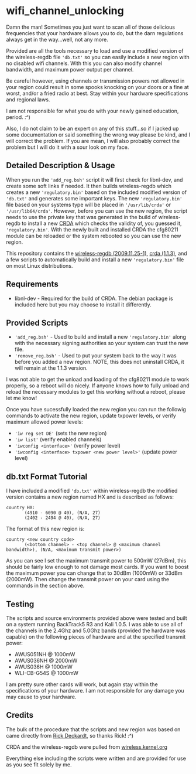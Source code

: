 # wifi_channel_unlocking

Damn the man! Sometimes you just want to scan all of those delicious frequencies that your hardware allows you to do, but the darn regulations always get in the way...well, not any more.

Provided are all the tools necessary to load and use a modified version of the wireless-regdb file `'db.txt'` so you can easily include a new region with no disabled wifi channels.  With this you can also modify channel bandwidth, and maximum power output per channel.

Be careful however, using channels or transmission powers not allowed in your region could result in some spooks knocking on your doors or a fine at worst, and/or a fried radio at best.  Stay within your hardware specifications and regional laws.

I am not responsible for what you do with your newly gained education, period.  :^)

Also, I do not claim to be an expert on any of this stuff...so if I jacked up some documentation or said something the wrong way please be kind, and I will correct the problem.  If you are mean, I will also probably correct the problem but I will do it with a sour look on my face.

## Detailed Description & Usage

When you run the `'add_reg.bsh'` script it will first check for libnl-dev, and create some soft links if needed.  It then builds wireless-regdb which creates a new `'regulatory.bin'` based on the included modified version of `'db.txt'` and generates some important keys.  The new `'regulatory.bin'` file based on your systems type will be placed in `'/usr/lib/crda'` or `'/usr/lib64/crda'`.  However, before you can use the new region, the script needs to use the private key that was generated in the build of wireless-regdb to install a new [CRDA](http://wireless.kernel.org/en/developers/Regulatory/CRDA) which checks the validity of, you guessed it, `'regulatory.bin'`.  With the newly built and installed CRDA the cfg80211 module can be reloaded or the system rebooted so you can use the new region.

This repository contains the [wireless-regdb (2009.11.25-1)](http://wireless.kernel.org/download/wireless-regdb_2009.11.25-1.tar.gz), [crda (1.1.3)](http://wireless.kernel.org/download/crda/crda-1.1.3.tar.bz2), and a few scripts to automatically build and install a new `'regulatory.bin'` file on most Linux distributions.

## Requirements

* libnl-dev - Required for the build of CRDA. The debian package is included here but you may choose to install it differently.

## Provided Scripts

* `'add_reg.bsh'` - Used to build and install a new `'regulatory.bin'` along with the necessary signing authorities so your system can trust the new file.
* `'remove_reg.bsh'` - Used to put your system back to the way it was before you added a new region.  NOTE, this does not uninstall CRDA, it will remain at the 1.1.3 version.

I was not able to get the unload and loading of the cfg80211 module to work properly, so a reboot will do nicely.  If anyone knows how to fully unload and reload the necessary modules to get this working without a reboot, please let me know!

Once you have sucessfully loaded the new region you can run the followig commands to activate the new region, update txpower levels, or verify maximum allowed power levels:

* `'iw reg set DE'` (sets the new region)
* `'iw list'` (verify enabled channels)
* `'iwconfig <interface>'` (verify power level)
* `'iwconfig <interface> txpower <new power level>'` (update power level)

## db.txt Format Tutorial

I have included a modified `'db.txt'` within wireless-regdb the modified version contains a new region named HX and is described as follows:

```
country HX:
       (4910 - 6090 @ 40), (N/A, 27)
       (2402 - 2494 @ 40), (N/A, 27)
```

The format of this new region is:

```
country <new country code>
       (<bottom channel> - <top channel> @ <maximum channel bandwidth>), (N/A, <maximum transmit power>)
```

As you can see I set the maximum transmit power to 500mW (27dBm), this should be fairly low enough to not damage most cards. If you want to boost the maximum power you can change that to 30dBm (1000mW) or 33dBm (2000mW). Then change the transmit power on your card using the commands in the section above.

## Testing

The scripts and source environments provided above were tested and built on a system running BackTrack5 R3 and Kali 1.0.5.  I was able to use all of the channels in the 2.4Ghz and 5.0Ghz bands (provided the hardware was capable) on the following pieces of hardware and at the specified transmit power:

* AWUS051NH @ 1000mW
* AWUS036NH @ 2000mW
* AWUS036H @ 1000mW
* WLI-CB-G54S @ 1000mW

I am pretty sure other cards will work, but again stay within the specifications of your hardware.  I am not responsible for any damage you may cause to your hardware.

## Credits

The bulk of the procedure that the scripts and new region was based on came directly from [Rick Deckardt](http://deckardt.nl/blog/2011/01/20/regulatory-limitations-in-linux-wireless/), so thanks Rick!  :^)

CRDA and the wireless-regdb were pulled from [wireless.kernel.org](http://wireless.kernel.org)

Everything else including the scripts were written and are provided for use as you see fit solely by me.
